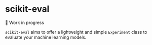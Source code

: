 # scikit-eval

🚧 Work in progress

`scikit-eval` aims to offer a lightweight and simple `Experiment` class to evaluate your machine learning models.



